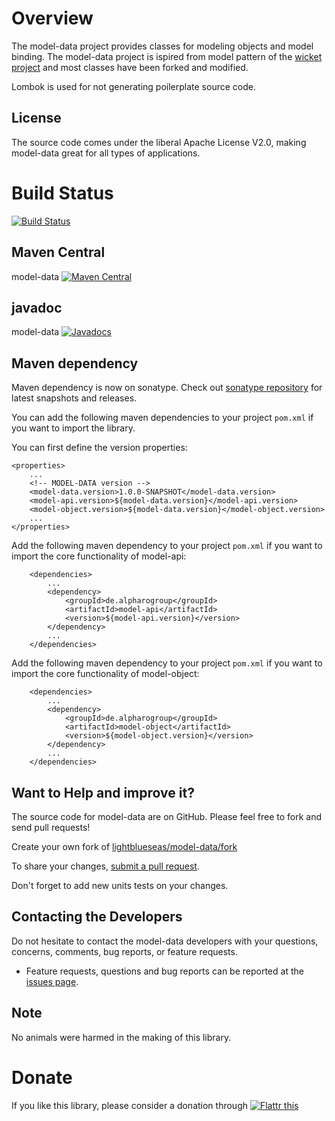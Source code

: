 # Overview

The model-data project provides classes for modeling objects and model binding. 
The model-data project is ispired from model pattern of the [wicket project](https://wicket.apache.org/) and most classes have been forked and modified. 

Lombok is used for not generating poilerplate source code.

## License

The source code comes under the liberal Apache License V2.0, making model-data great for all types of applications.

# Build Status 
[![Build Status](https://travis-ci.org/lightblueseas/model-data.svg?branch=master)](https://travis-ci.org/lightblueseas/model-data)

## Maven Central

model-data [![Maven Central](https://maven-badges.herokuapp.com/maven-central/de.alpharogroup/model-data/badge.svg)](https://maven-badges.herokuapp.com/maven-central/de.alpharogroup/model-data)

## javadoc

model-data [![Javadocs](http://www.javadoc.io/badge/de.alpharogroup/model-data.svg)](http://www.javadoc.io/doc/de.alpharogroup/model-data)

## Maven dependency

Maven dependency is now on sonatype.
Check out [sonatype repository](https://oss.sonatype.org/index.html#nexus-search;quick~model-data) for latest snapshots and releases.

You can add the following maven dependencies to your project `pom.xml` if you want to import the library. 

You can first define the version properties:

	<properties>
		...
		<!-- MODEL-DATA version -->
		<model-data.version>1.0.0-SNAPSHOT</model-data.version>
		<model-api.version>${model-data.version}</model-api.version>
		<model-object.version>${model-data.version}</model-object.version>
		...
	</properties>

Add the following maven dependency to your project `pom.xml` if you want to import the core functionality of model-api:

		<dependencies>
			...
			<dependency>
				<groupId>de.alpharogroup</groupId>
				<artifactId>model-api</artifactId>
				<version>${model-api.version}</version>
			</dependency>
			...			
		</dependencies>


Add the following maven dependency to your project `pom.xml` if you want to import the core functionality of model-object:

		<dependencies>
			...
			<dependency>
				<groupId>de.alpharogroup</groupId>
				<artifactId>model-object</artifactId>
				<version>${model-object.version}</version>
			</dependency>
			...			
		</dependencies>


## Want to Help and improve it? ###

The source code for model-data are on GitHub. Please feel free to fork and send pull requests!

Create your own fork of [lightblueseas/model-data/fork](https://github.com/lightblueseas/model-data/fork)

To share your changes, [submit a pull request](https://github.com/lightblueseas/model-data/pull/new/develop).

Don't forget to add new units tests on your changes.

## Contacting the Developers

Do not hesitate to contact the model-data developers with your questions, concerns, comments, bug reports, or feature requests.
- Feature requests, questions and bug reports can be reported at the [issues page](https://github.com/lightblueseas/model-data/issues).

## Note

No animals were harmed in the making of this library.

# Donate

If you like this library, please consider a donation through 
<a href="https://flattr.com/submit/auto?fid=r7vp62&url=https%3A%2F%2Fgithub.com%2Flightblueseas%2Fmodel-data" target="_blank">
<img src="http://button.flattr.com/flattr-badge-large.png" alt="Flattr this" title="Flattr this" border="0">
</a>
